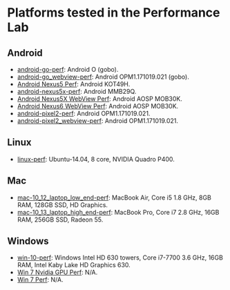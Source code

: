 
[comment]: # (AUTOGENERATED FILE DO NOT EDIT)
[comment]: # (See //tools/perf/generate_perf_data to make changes)

# Platforms tested in the Performance Lab

## Android

 * [android-go-perf](https://ci.chromium.org/p/chrome/builders/luci.chrome.ci/android-go-perf): Android O (gobo).
 * [android-go_webview-perf](https://ci.chromium.org/p/chrome/builders/luci.chrome.ci/android-go_webview-perf): Android OPM1.171019.021 (gobo).
 * [Android Nexus5 Perf](https://ci.chromium.org/p/chrome/builders/luci.chrome.ci/Android%20Nexus5%20Perf): Android KOT49H.
 * [android-nexus5x-perf](https://ci.chromium.org/p/chrome/builders/luci.chrome.ci/android-nexus5x-perf): Android MMB29Q.
 * [Android Nexus5X WebView Perf](https://ci.chromium.org/p/chrome/builders/luci.chrome.ci/Android%20Nexus5X%20WebView%20Perf): Android AOSP MOB30K.
 * [Android Nexus6 WebView Perf](https://ci.chromium.org/p/chrome/builders/luci.chrome.ci/Android%20Nexus6%20WebView%20Perf): Android AOSP MOB30K.
 * [android-pixel2-perf](https://ci.chromium.org/p/chrome/builders/luci.chrome.ci/android-pixel2-perf): Android OPM1.171019.021.
 * [android-pixel2_webview-perf](https://ci.chromium.org/p/chrome/builders/luci.chrome.ci/android-pixel2_webview-perf): Android OPM1.171019.021.

## Linux

 * [linux-perf](https://ci.chromium.org/p/chrome/builders/luci.chrome.ci/linux-perf): Ubuntu-14.04, 8 core, NVIDIA Quadro P400.

## Mac

 * [mac-10_12_laptop_low_end-perf](https://ci.chromium.org/p/chrome/builders/luci.chrome.ci/mac-10_12_laptop_low_end-perf): MacBook Air, Core i5 1.8 GHz, 8GB RAM, 128GB SSD, HD Graphics.
 * [mac-10_13_laptop_high_end-perf](https://ci.chromium.org/p/chrome/builders/luci.chrome.ci/mac-10_13_laptop_high_end-perf): MacBook Pro, Core i7 2.8 GHz, 16GB RAM, 256GB SSD, Radeon 55.

## Windows

 * [win-10-perf](https://ci.chromium.org/p/chrome/builders/luci.chrome.ci/win-10-perf): Windows Intel HD 630 towers, Core i7-7700 3.6 GHz, 16GB RAM, Intel Kaby Lake HD Graphics 630.
 * [Win 7 Nvidia GPU Perf](https://ci.chromium.org/p/chrome/builders/luci.chrome.ci/Win%207%20Nvidia%20GPU%20Perf): N/A.
 * [Win 7 Perf](https://ci.chromium.org/p/chrome/builders/luci.chrome.ci/Win%207%20Perf): N/A.

